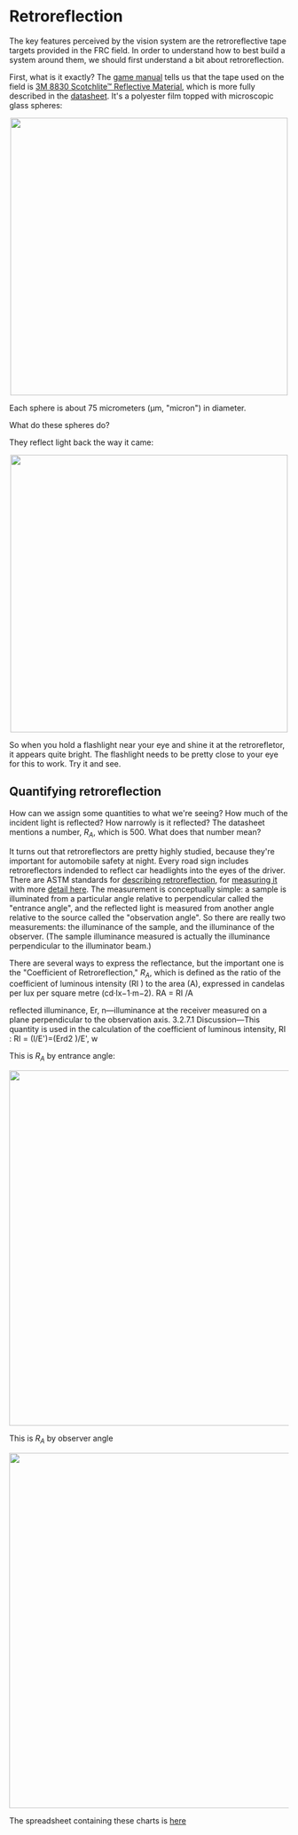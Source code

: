# Retroreflection

The key features perceived by the vision system are the retroreflective tape targets provided in the FRC field.  In order
to understand how to best build a system around them, we should first understand a bit about retroreflection.

First, what is it exactly?  The [game manual](https://firstfrc.blob.core.windows.net/frc2022/Manual/2022FRCGameManual.pdf) tells us
that the tape used on the field is [3M 8830 Scotchlite™ Reflective Material](https://www.3m.com/3M/en_US/p/d/v000312582/), which is more fully
described in the [datasheet](https://multimedia.3m.com/mws/media/662425O/reflective-psa-technical-data-sheet.pdf).  It's a polyester film
topped with microscopic glass spheres:

<p align=center><img src="https://upload.wikimedia.org/wikipedia/commons/thumb/1/19/Reflective_leg_band_in_Scanning_Electron_Microscope%2C_15x.GIF/600px-Reflective_leg_band_in_Scanning_Electron_Microscope%2C_15x.GIF" width=500/></p>

Each sphere is about 75 micrometers (&micro;m, "micron") in diameter.

What do these spheres do?

They reflect light back the way it came:

<p align=center><img src="https://illumin.usc.edu/wp-content/uploads/2022/02/image9-1-768x768.png" width=500/></p>

So when you hold a flashlight near your eye and shine it at the retrorefletor, it appears quite bright.  The flashlight
needs to be pretty close to your eye for this to work.  Try it and see.

## Quantifying retroreflection

How can we assign some quantities to what we're seeing?  How much of the incident light is reflected?  How narrowly is it reflected?
The datasheet mentions a number, $R_A$, which is 500.  What does that number mean?

It turns out that retroreflectors are pretty highly studied, because they're important for automobile safety at night.  Every road
sign includes retroreflectors indended to reflect car headlights into the eyes of the driver.  There are ASTM standards for [describing
retroreflection](https://tajhizkala.ir/doc/ASTM/E808-01%20(Reapproved%202009).pdf), for
[measuring it](https://tajhizkala.ir/doc/ASTM/E809-08%20(Reapproved%202013).pdf) with more
[detail here](https://tajhizkala.ir/doc/ASTM/E810-03%20(Reapproved%202013).pdf).  The measurement is conceptually simple:
a sample is illuminated from a particular angle relative to perpendicular called the "entrance angle", and the reflected
light is measured from another angle relative to the source called the "observation angle".  So there are really two
measurements: the illuminance of the sample, and the illuminance of the observer.  (The sample illuminance measured is actually the
illuminance perpendicular to the illuminator beam.)

There are several ways to 
express the reflectance, but the important one is the "Coefficient of Retroreflection," $R_A$, which is defined as 
the ratio of the coefficient of luminous
intensity (RI
) to the area (A), expressed in candelas per lux per
square metre (cd·lx−1·m−2). RA = RI
/A


reflected illuminance, Er, n—illuminance at the receiver measured on a plane perpendicular to the observation
axis.
3.2.7.1 Discussion—This quantity is used in the calculation
of the coefficient of luminous intensity,
RI
: RI = (I/E')=(Erd2
)/E', w


This is $R_A$ by entrance angle:

<p align=center><img src="https://docs.google.com/spreadsheets/d/e/2PACX-1vS9LfUmscBJBon-H0nxE4GovaWxXLS5JhTjmkOymTXKV8SPol-0FX14R36codUMJB_g8UcuQVn0SOpA/pubchart?oid=836368983&format=image" width=640/></p>

This is $R_A$ by observer angle

<p align=center><img src="https://docs.google.com/spreadsheets/d/e/2PACX-1vS9LfUmscBJBon-H0nxE4GovaWxXLS5JhTjmkOymTXKV8SPol-0FX14R36codUMJB_g8UcuQVn0SOpA/pubchart?oid=1624612283&format=image" width=640/></p>

The spreadsheet containing these charts is [here](https://docs.google.com/spreadsheets/d/1KAr34-RtiIM0Fbr4D6O5UhFfduAykVAWz9x5DW8REuw/edit#gid=0)

